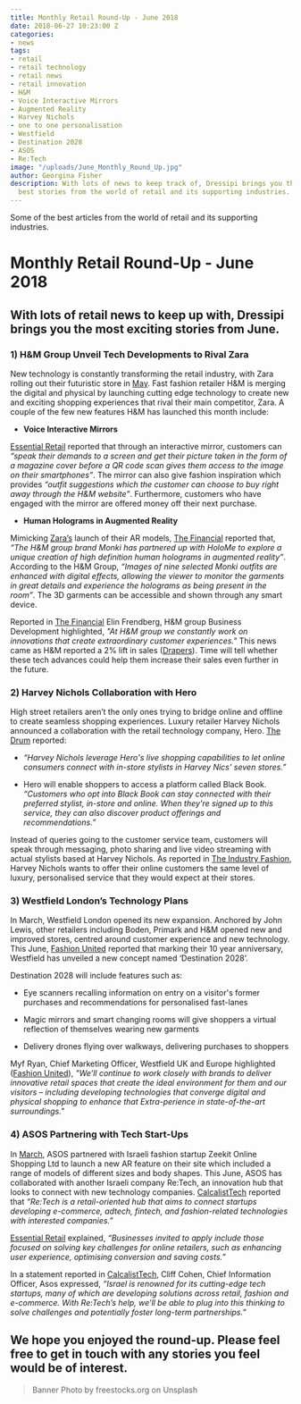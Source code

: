 ```yaml
---
title: Monthly Retail Round-Up - June 2018
date: 2018-06-27 10:23:00 Z
categories:
- news
tags:
- retail
- retail technology
- retail news
- retail innovation
- H&M
- Voice Interactive Mirrors
- Augmented Reality
- Harvey Nichols
- one to one personalisation
- Westfield
- Destination 2028
- ASOS
- Re:Tech
image: "/uploads/June_Monthly_Round_Up.jpg"
author: Georgina Fisher
description: With lots of news to keep track of, Dressipi brings you this month's
  best stories from the world of retail and its supporting industries.
---
```


Some of the best articles from the world of retail and its supporting industries.

# Monthly Retail Round-Up - June 2018

## With lots of retail news to keep up with, Dressipi brings you the most exciting stories from June.

### 1) H&M Group Unveil Tech Developments to Rival Zara

New technology is constantly transforming the retail industry, with Zara rolling out their futuristic store in [May](https://dressipi.com/blog/monthly-retail-round-up-may-2018/). Fast fashion retailer H&M is merging the digital and physical by launching cutting edge technology to create new and exciting shopping experiences that rival their main competitor, Zara. A couple of the few new features H&M has launched this month include:

* **Voice Interactive Mirrors**

[Essential Retail](https://www.essentialretail.com/news/hm-times-square-voice-technology/) reported that through an interactive mirror, customers can *“speak their demands to a screen and get their picture taken in the form of a magazine cover before a QR code scan gives them access to the image on their smartphones”*. The mirror can also give fashion inspiration which provides *“outfit suggestions which the customer can choose to buy right away through the H&M website”*. Furthermore, customers who have engaged with the mirror are offered money off their next purchase.

* **Human Holograms in Augmented Reality**

Mimicking [Zara’s](https://dressipi.com/blog/monthly-retail-round-up-march-2018/) launch of their AR models, [The Financial](https://www.finchannel.com/technology/73806-h-m-group-announcing-new-cutting-edge-technology-features) reported that, *“The H&M group brand Monki has partnered up with HoloMe to explore a unique creation of high definition human holograms in augmented reality”*. According to the H&M Group, *“Images of nine selected Monki outfits are enhanced with digital effects, allowing the viewer to monitor the garments in great details and experience the holograms as being present in the room”*. The 3D garments can be accessible and shown through any smart device.

Reported in [The Financial](https://www.finchannel.com/technology/73806-h-m-group-announcing-new-cutting-edge-technology-features) Elin Frendberg, H&M group Business Development highlighted, *"At H&M group we constantly work on innovations that create extraordinary customer experiences."* This news came as H&M reported a 2% lift in sales ([Drapers](https://www.drapersonline.com/7030817.article?utm_source=newsletter&utm_medium=email&utm_campaign=DR_EditorialNewsletters.Reg:%20Send%20-%20Daily%20News&mkt_tok=eyJpIjoiWVdWbVpUbGlabVUyTlRBMyIsInQiOiIrY3hqYjNTTTNYYUNhR1hraGVYOERKdFZFTDdmeUY4UTlQaytTdHR2NWxVdm0zNWl4QkpCV3hXbGFkdHVnUkE4TVkrd285ODhkajRcL0ZrUXEzMENYWXFIY2d4TkVlK1psc3V3R1BJd2tCR3RSbnlpTnVucTBkRmQ5U2hqMGRcL2VVIn0%3D)). Time will tell whether these tech advances could help them increase their sales even further in the future.

### 2) Harvey Nichols Collaboration with Hero

High street retailers aren’t the only ones trying to bridge online and offline to create seamless shopping experiences. Luxury retailer Harvey Nichols announced a collaboration with the retail technology company, Hero. [The Drum](http://www.thedrum.com/news/2018/06/12/harvey-nichols-enlists-hero-help-it-use-ai-bring-online-and-offline-closer-together) reported:

* *“Harvey Nichols leverage Hero's live shopping capabilities to let online consumers connect with in-store stylists in Harvey Nics' seven stores.”*

* Hero will enable shoppers to access a platform called Black Book. *“Customers who opt into Black Book can stay connected with their preferred stylist, in-store and online. When they're signed up to this service, they can also discover product offerings and recommendations.”*

Instead of queries going to the customer service team, customers will speak through messaging, photo sharing and live video streaming with actual stylists based at Harvey Nichols. As reported in [The Industry Fashion](https://www.theindustry.fashion/harvey-nichols-partners-with-hero-to-offer-live-shopping-online/), Harvey Nichols wants to offer their online customers the same level of luxury, personalised service that they would expect at their stores.

### 3) Westfield London’s Technology Plans

In March, Westfield London opened its new expansion. Anchored by John Lewis, other retailers including Boden, Primark and H&M opened new and improved stores, centred around customer experience and new technology. This June, [Fashion United](https://fashionunited.uk/news/retail/westfield-unveils-the-future-of-retail-destination-2028/2018060430007) reported that marking their 10 year anniversary, Westfield has unveiled a new concept named ‘Destination 2028’.

Destination 2028 will include features such as:

* Eye scanners recalling information on entry on a visitor's former purchases and recommendations for personalised fast-lanes

* Magic mirrors and smart changing rooms will give shoppers a virtual reflection of themselves wearing new garments

* Delivery drones flying over walkways, delivering purchases to shoppers

Myf Ryan, Chief Marketing Officer, Westfield UK and Europe highlighted ([Fashion United](https://fashionunited.uk/news/retail/westfield-unveils-the-future-of-retail-destination-2028/2018060430007)), *"We’ll continue to work closely with brands to deliver innovative retail spaces that create the ideal environment for them and our visitors – including developing technologies that converge digital and physical shopping to enhance that Extra-perience in state-of-the-art surroundings."*

### 4) ASOS Partnering with Tech Start-Ups

In [March](https://dressipi.com/blog/monthly-retail-round-up-march-2018/), ASOS partnered with Israeli fashion startup Zeekit Online Shopping Ltd to launch a new AR feature on their site which included a range of models of different sizes and body shapes. This June, ASOS has collaborated with another Israeli company Re:Tech, an innovation hub that looks to connect with new technology companies. [CalcalistTech](https://www.calcalistech.com/ctech/articles/0,7340,L-3739985,00.html) reported that *“Re:Tech is a retail-oriented hub that aims to connect startups developing e-commerce, adtech, fintech, and fashion-related technologies with interested companies.”*

[Essential Retail](https://www.essentialretail.com/news/asos-connects-with-israeli-retail/) explained, *“Businesses invited to apply include those focused on solving key challenges for online retailers, such as enhancing user experience, optimising conversion and saving costs.”*

In a statement reported in [CalcalistTech](https://www.calcalistech.com/ctech/articles/0,7340,L-3739985,00.html), Cliff Cohen, Chief Information Officer, Asos expressed, *“Israel is renowned for its cutting-edge tech startups, many of which are developing solutions across retail, fashion and e-commerce. With Re:Tech’s help, we’ll be able to plug into this thinking to solve challenges and potentially foster long-term partnerships.”*

## We hope you enjoyed the round-up. Please feel free to get in touch with any stories you feel would be of interest.

> Banner Photo by freestocks.org on Unsplash